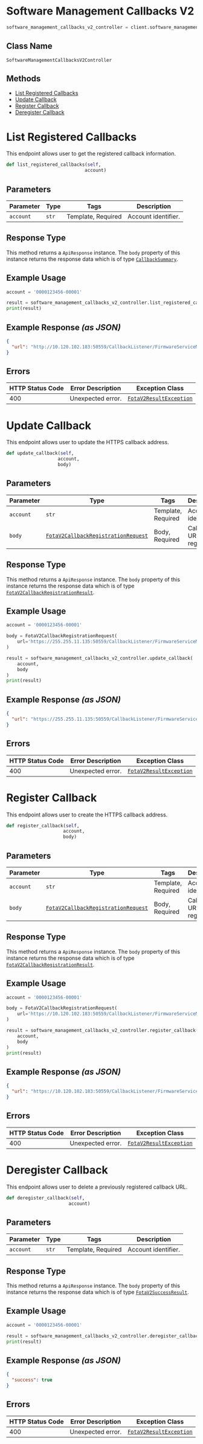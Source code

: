 # Software Management Callbacks V2

```python
software_management_callbacks_v2_controller = client.software_management_callbacks_v2
```

## Class Name

`SoftwareManagementCallbacksV2Controller`

## Methods

* [List Registered Callbacks](../../doc/controllers/software-management-callbacks-v2.md#list-registered-callbacks)
* [Update Callback](../../doc/controllers/software-management-callbacks-v2.md#update-callback)
* [Register Callback](../../doc/controllers/software-management-callbacks-v2.md#register-callback)
* [Deregister Callback](../../doc/controllers/software-management-callbacks-v2.md#deregister-callback)


# List Registered Callbacks

This endpoint allows user to get the registered callback information.

```python
def list_registered_callbacks(self,
                             account)
```

## Parameters

| Parameter | Type | Tags | Description |
|  --- | --- | --- | --- |
| `account` | `str` | Template, Required | Account identifier. |

## Response Type

This method returns a `ApiResponse` instance. The `body` property of this instance returns the response data which is of type [`CallbackSummary`](../../doc/models/callback-summary.md).

## Example Usage

```python
account = '0000123456-00001'

result = software_management_callbacks_v2_controller.list_registered_callbacks(account)
print(result)
```

## Example Response *(as JSON)*

```json
{
  "url": "http://10.120.102.183:50559/CallbackListener/FirmwareServiceMessages.asmx"
}
```

## Errors

| HTTP Status Code | Error Description | Exception Class |
|  --- | --- | --- |
| 400 | Unexpected error. | [`FotaV2ResultException`](../../doc/models/fota-v2-result-exception.md) |


# Update Callback

This endpoint allows user to update the HTTPS callback address.

```python
def update_callback(self,
                   account,
                   body)
```

## Parameters

| Parameter | Type | Tags | Description |
|  --- | --- | --- | --- |
| `account` | `str` | Template, Required | Account identifier. |
| `body` | [`FotaV2CallbackRegistrationRequest`](../../doc/models/fota-v2-callback-registration-request.md) | Body, Required | Callback URL registration. |

## Response Type

This method returns a `ApiResponse` instance. The `body` property of this instance returns the response data which is of type [`FotaV2CallbackRegistrationResult`](../../doc/models/fota-v2-callback-registration-result.md).

## Example Usage

```python
account = '0000123456-00001'

body = FotaV2CallbackRegistrationRequest(
    url='https://255.255.11.135:50559/CallbackListener/FirmwareServiceMessages.asmx'
)

result = software_management_callbacks_v2_controller.update_callback(
    account,
    body
)
print(result)
```

## Example Response *(as JSON)*

```json
{
  "url": "https://255.255.11.135:50559/CallbackListener/FirmwareServiceMessages.asmx"
}
```

## Errors

| HTTP Status Code | Error Description | Exception Class |
|  --- | --- | --- |
| 400 | Unexpected error. | [`FotaV2ResultException`](../../doc/models/fota-v2-result-exception.md) |


# Register Callback

This endpoint allows user to create the HTTPS callback address.

```python
def register_callback(self,
                     account,
                     body)
```

## Parameters

| Parameter | Type | Tags | Description |
|  --- | --- | --- | --- |
| `account` | `str` | Template, Required | Account identifier. |
| `body` | [`FotaV2CallbackRegistrationRequest`](../../doc/models/fota-v2-callback-registration-request.md) | Body, Required | Callback URL registration. |

## Response Type

This method returns a `ApiResponse` instance. The `body` property of this instance returns the response data which is of type [`FotaV2CallbackRegistrationResult`](../../doc/models/fota-v2-callback-registration-result.md).

## Example Usage

```python
account = '0000123456-00001'

body = FotaV2CallbackRegistrationRequest(
    url='https://10.120.102.183:50559/CallbackListener/FirmwareServiceMessages.asmx'
)

result = software_management_callbacks_v2_controller.register_callback(
    account,
    body
)
print(result)
```

## Example Response *(as JSON)*

```json
{
  "url": "https://10.120.102.183:50559/CallbackListener/FirmwareServiceMessages.asmx"
}
```

## Errors

| HTTP Status Code | Error Description | Exception Class |
|  --- | --- | --- |
| 400 | Unexpected error. | [`FotaV2ResultException`](../../doc/models/fota-v2-result-exception.md) |


# Deregister Callback

This endpoint allows user to delete a previously registered callback URL.

```python
def deregister_callback(self,
                       account)
```

## Parameters

| Parameter | Type | Tags | Description |
|  --- | --- | --- | --- |
| `account` | `str` | Template, Required | Account identifier. |

## Response Type

This method returns a `ApiResponse` instance. The `body` property of this instance returns the response data which is of type [`FotaV2SuccessResult`](../../doc/models/fota-v2-success-result.md).

## Example Usage

```python
account = '0000123456-00001'

result = software_management_callbacks_v2_controller.deregister_callback(account)
print(result)
```

## Example Response *(as JSON)*

```json
{
  "success": true
}
```

## Errors

| HTTP Status Code | Error Description | Exception Class |
|  --- | --- | --- |
| 400 | Unexpected error. | [`FotaV2ResultException`](../../doc/models/fota-v2-result-exception.md) |

